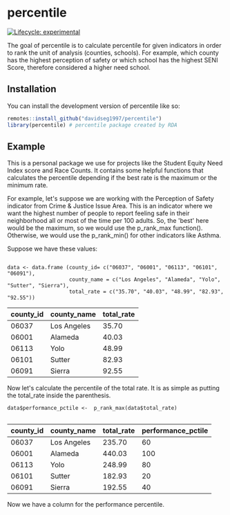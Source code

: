 
# percentile

<!-- badges: start -->
[![Lifecycle: experimental](https://img.shields.io/badge/lifecycle-experimental-orange.svg)](https://lifecycle.r-lib.org/articles/stages.html#experimental)
<!-- badges: end -->

The goal of percentile is to calculate percentile for given indicators in order to rank the unit of analysis (counties, schools). For example, which county has the highest perception of safety or which school has the highest SENI Score, therefore considered a higher need school.

## Installation

You can install the development version of percentile like so:

``` r
remotes::install_github("davidseg1997/percentile")
library(percentile) # percentile package created by RDA

```

## Example

This is a personal package we use for projects like the Student Equity Need Index score and Race Counts. It contains some helpful functions that calculates the percentile depending if the best rate is the maximum or the minimum rate.

For example, let's suppose we are working with the Perception of Safety indicator from Crime & Justice Issue Area. This is an indicator where we want the highest number of people to report feeling safe in their neighborhood all or most of the time per 100 adults. So, the 'best' here would be the maximum, so we would use the p_rank_max function(). Otherwise, we would use the p_rank_min() for other indicators like Asthma.

Suppose we have these values: 

```{r}

data <- data.frame (county_id= c("06037", "06001", "06113", "06101", "06091"),
                    county_name = c("Los Angeles", "Alameda", "Yolo", "Sutter", "Sierra"),
                    total_rate = c("35.70", "40.03", "48.99", "82.93", "92.55"))

```

county_id     | county_name   | total_rate    |
------------- | ------------- | ------------- |
06037         | Los Angeles   | 35.70         |
06001         | Alameda       | 40.03         |
06113         | Yolo          | 48.99         |
06101         | Sutter        | 82.93         |
06091         | Sierra        | 92.55         |


Now let's calculate the percentile of the total rate. It is as simple as putting the total_rate inside the parenthesis.

```{r}
data$performance_pctile <-  p_rank_max(data$total_rate)
  

```

county_id     | county_name   | total_rate    | performance_pctile |
------------- | ------------- | ------------- | -------------      |
06037         | Los Angeles   | 235.70        | 60                 |
06001         | Alameda       | 440.03        | 100                |
06113         | Yolo          | 248.99        | 80                 |
06101         | Sutter        | 182.93        | 20                 |
06091         | Sierra        | 192.55        | 40                 |


Now we have a column for the performance percentile.



